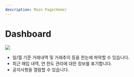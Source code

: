 ```yaml
---
description: Main Page(Home)
---
```


# Dashboard

![](.gitbook/assets/가맹점\_dashboard.jpeg)

* 일/월 기준 거래내역 및 거래추이 등을 한눈에 파악할 수 있습니다.   &#x20;
* 최근 매입 내역, 연 한도 관리에 대한 정보를 표기합니다.
* 공지사항을 열람할 수 있습니다.

